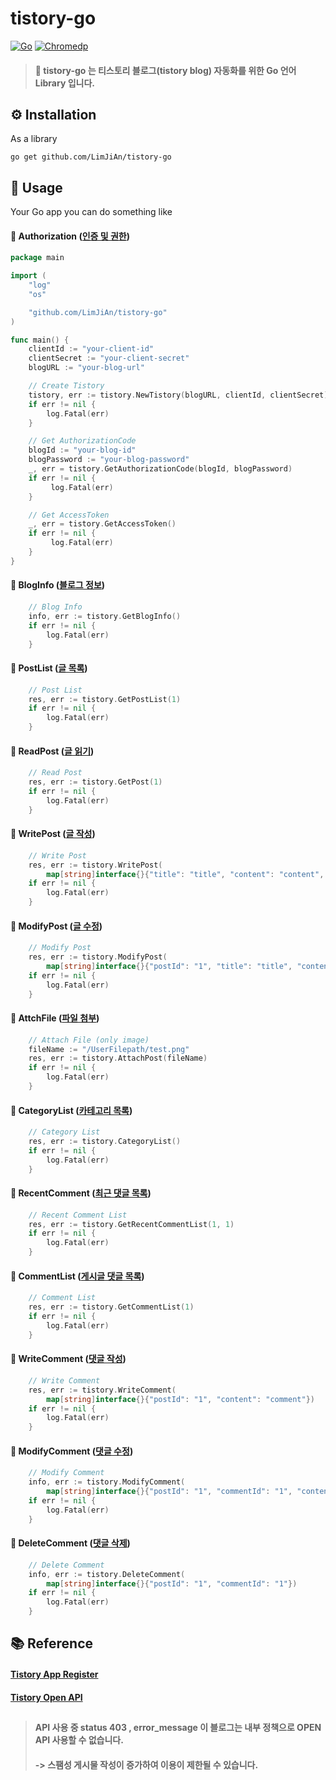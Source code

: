 # tistory-go
[![Go](https://img.shields.io/badge/go-1.21-blue.svg?style=for-the-badge&logo=go&logoColor=white)](https://go.dev/dl/)
[![Chromedp](https://img.shields.io/badge/chromedp-0.9.2-red.svg?style=for-the-badge&logo=go&logoColor=white)](https://pkg.go.dev/github.com/chromedp/chromedp)

> #### 🎯 tistory-go 는 티스토리 블로그(tistory blog) 자동화를 위한 Go 언어 Library 입니다.


## ⚙️ Installation

As a library

```shell
go get github.com/LimJiAn/tistory-go
```
## 👀 Usage

Your Go app you can do something like

#### 📖 Authorization ([인증 및 권한](https://tistory.github.io/document-tistory-apis/auth/authorization_code.html))
```go
package main

import (
    "log"
    "os"

    "github.com/LimJiAn/tistory-go"
)

func main() {
    clientId := "your-client-id"
    clientSecret := "your-client-secret"
    blogURL := "your-blog-url"

    // Create Tistory
    tistory, err := tistory.NewTistory(blogURL, clientId, clientSecret)
    if err != nil {
    	log.Fatal(err)
    }

    // Get AuthorizationCode
    blogId := "your-blog-id"
    blogPassword := "your-blog-password"
    _, err = tistory.GetAuthorizationCode(blogId, blogPassword)
    if err != nil {
         log.Fatal(err)
    }

    // Get AccessToken
    _, err = tistory.GetAccessToken()
    if err != nil {
         log.Fatal(err)
    }
}
```
#### 📖 BlogInfo ([블로그 정보](https://tistory.github.io/document-tistory-apis/apis/v1/blog/list.html))
```go
    // Blog Info
    info, err := tistory.GetBlogInfo()
    if err != nil {
        log.Fatal(err)
    }
```

#### 📖 PostList ([글 목록](https://tistory.github.io/document-tistory-apis/apis/v1/post/list.html))
```go
    // Post List
    res, err := tistory.GetPostList(1)
    if err != nil {
        log.Fatal(err)
    }
```

#### 📖 ReadPost ([글 읽기](https://tistory.github.io/document-tistory-apis/apis/v1/post/read.html))
```go
    // Read Post
    res, err := tistory.GetPost(1)
    if err != nil {
        log.Fatal(err)
    }
```

#### 📖 WritePost ([글 작성](https://tistory.github.io/document-tistory-apis/apis/v1/post/write.html))
```go
    // Write Post
    res, err := tistory.WritePost(
        map[string]interface{}{"title": "title", "content": "content", "visibility": "3"})
    if err != nil {
        log.Fatal(err)
    }
```

#### 📖 ModifyPost ([글 수정](https://tistory.github.io/document-tistory-apis/apis/v1/post/modify.html))
```go
    // Modify Post
    res, err := tistory.ModifyPost(
        map[string]interface{}{"postId": "1", "title": "title", "content": "content", "visibility": "3"})
    if err != nil {
        log.Fatal(err)
    }
```

#### 📖 AttchFile ([파일 첨부](https://tistory.github.io/document-tistory-apis/apis/v1/post/attach.html))
```go
    // Attach File (only image)
    fileName := "/UserFilepath/test.png"
    res, err := tistory.AttachPost(fileName)
    if err != nil {
        log.Fatal(err)
    }
```

#### 📖 CategoryList ([카테고리 목록](https://tistory.github.io/document-tistory-apis/apis/v1/category/list.html))
```go
    // Category List
    res, err := tistory.CategoryList()
    if err != nil {
        log.Fatal(err)
    }
```

#### 📖 RecentComment ([최근 댓글 목록](https://tistory.github.io/document-tistory-apis/apis/v1/comment/recent.html))
```go
    // Recent Comment List
    res, err := tistory.GetRecentCommentList(1, 1)
    if err != nil {
        log.Fatal(err)
    }
```

#### 📖 CommentList ([게시글 댓글 목록](https://tistory.github.io/document-tistory-apis/apis/v1/comment/list.html))
```go
    // Comment List
    res, err := tistory.GetCommentList(1)
    if err != nil {
        log.Fatal(err)
    }
```

#### 📖 WriteComment ([댓글 작성](https://tistory.github.io/document-tistory-apis/apis/v1/comment/write.html))
```go
    // Write Comment
    res, err := tistory.WriteComment(
        map[string]interface{}{"postId": "1", "content": "comment"})
    if err != nil {
        log.Fatal(err)
    }
```

#### 📖 ModifyComment ([댓글 수정](https://tistory.github.io/document-tistory-apis/apis/v1/comment/modify.html))
```go
    // Modify Comment
    info, err := tistory.ModifyComment(
        map[string]interface{}{"postId": "1", "commentId": "1", "content": "comment"})
    if err != nil {
        log.Fatal(err)
    }
```

#### 📖 DeleteComment ([댓글 삭제](https://tistory.github.io/document-tistory-apis/apis/v1/comment/delete.html))
```go
    // Delete Comment
    info, err := tistory.DeleteComment(
        map[string]interface{}{"postId": "1", "commentId": "1"})
    if err != nil {
        log.Fatal(err)
    }
```

## 📚 Reference
#### [Tistory App Register](https://www.tistory.com/guide/api/manage/register)
#### [Tistory Open API](https://tistory.github.io/document-tistory-apis/)
##
> #### API 사용 중 status 403 , error_message 이 블로그는 내부 정책으로 OPEN API 사용할 수 없습니다.
> #### -> 스팸성 게시물 작성이 증가하여 이용이 제한될 수 있습니다.
